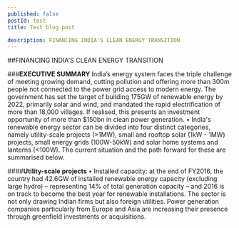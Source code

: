 ```yaml
---
published: false 
postId: test
title: Test blog post

description: FINANCING INDIA'S CLEAN ENERGY TRANSITION
---
```


##FINANCING INDIA'S CLEAN ENERGY TRANSITION

###<b>EXECUTIVE SUMMARY</b>
India’s energy system faces the triple challenge of meeting growing demand, cutting pollution and offering more than 300m people not connected to the power
grid access to modern energy. The government has set the target of building 175GW of renewable energy by 2022, primarily solar and wind, and mandated the rapid electrification of more than 18,000 villages. If realised, this presents an investment opportunity of more than $150bn in clean power generation.
• India's renewable energy sector can be divided into four distinct categories, namely utility-scale projects (>1MW), small and rooftop solar (1kW - 1MW) projects, small energy grids (100W-50kW) and solar home systems and lanterns (<100W). The current situation and the path forward for these are summarised below.

####<b>Utility-scale projects</b>
• Installed capacity: at the end of FY2016, the country had 42.6GW of installed renewable energy capacity (excluding large hydro) – representing 14% of total generation capacity – and 2016 is on track to become the best year for renewable installations. The sector is not only drawing Indian firms but also foreign utilities. Power generation companies particularly from Europe and Asia are increasing their presence through greenfield investments or acquisitions. 
 
